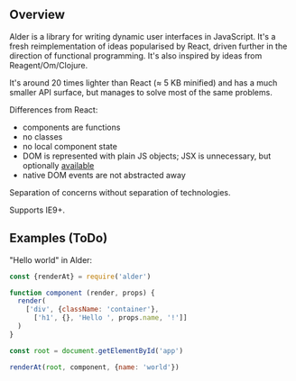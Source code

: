 ## Overview

Alder is a library for writing dynamic user interfaces in JavaScript. It's a
fresh reimplementation of ideas popularised by React, driven further in the
direction of functional programming. It's also inspired by ideas from
Reagent/Om/Clojure.

It's around 20 times lighter than React (≈ 5 KB minified) and has a much
smaller API surface, but manages to solve most of the same problems.

Differences from React:
* components are functions
* no classes
* no local component state
* DOM is represented with plain JS objects; JSX is unnecessary, but optionally [available](jsx/)
* native DOM events are not abstracted away

Separation of concerns without separation of technologies.

Supports IE9+.

## Examples (ToDo)

"Hello world" in Alder:

```javascript
const {renderAt} = require('alder')

function component (render, props) {
  render(
    ['div', {className: 'container'},
      ['h1', {}, 'Hello ', props.name, '!']]
  )
}

const root = document.getElementById('app')

renderAt(root, component, {name: 'world'})
```

<div data-hello></div>
<div data-state></div>
<div data-input></div>
<div data-unsafe></div>
<div data-safe></div>
<div data-stamp></div>
<div data-key></div>
<div data-person></div>
<div data-modal></div>
